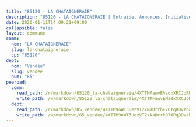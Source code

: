 ```yaml
---
title: "85120 - LA CHATAIGNERAIE"
description: "85120 - LA CHATAIGNERAIE | Entraide, Annonces, Initiatives"
date: 2020-01-11T14:09:21+09:00
collapsible: false
layout: commune
comm:
  nom: "LA CHATAIGNERAIE"
  slug: la-chataigneraie
  cp: "85120"
dept:
  nom: "Vendée"
  slug: vendee
  num: "85"
peerpad:
  comm:
    read_path: /r/markdown/85120_la-chataigneraie/4XTTMFawvENzdxXRCJoRBmyXMDKVzRWXTVT1SikRTAjTqpv53
    write_path: /w/markdown/85120_la-chataigneraie/4XTTMFawvENzdxXRCJoRBmyXMDKVzRWXTVT1SikRTAjTqpv53-K3TgU6PicKd9LjxJCuwToyjhw7XRdkgidwgf83JEbRhTU4AnqDjLTmuCuEtUiULaeYNZ3sqPd2LkNcsfGRB6VkexmdZ92usNMpNKbtG2ie8GT7QL34bK7EJF1VrpwL7Uwt1yPtzq
  dept:
    read_path: /r/markdown/85_vendee/4XTTM9oWT3UezVT2xNaDrrh876PqDDvzbaovSPP6P6ha63Ezk
    write_path: /w/markdown/85_vendee/4XTTM9oWT3UezVT2xNaDrrh876PqDDvzbaovSPP6P6ha63Ezk-K3TgTz4T2Ao5CxcmNgKRpi6DXEbSZWgvvZNdT7V4KiJycR1vvtGLxg5iYYYKajishdNzKNazAywn7vjwqtQs859ALiENaqFJQsULDwd4rYqVPy8n3JbNCeuPxinCnetCgcSuCcyv
---
```


